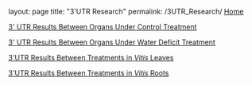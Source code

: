 layout: page
title: "3'UTR Research"
permalink: /3UTR_Research/
[Home](https://alexanderjhoward.github.io)

[3' UTR Results Between Organs Under Control Treatment](https://alexanderjhoward.github.io/Control_Organ_Comparison_3UTR_Results.html)

[3' UTR Results Between Organs Under Water Deficit Treatment](https://alexanderjhoward.github.io/WD_Organ_Comparison_3UTR_Results.html)

[3'UTR Results Between Treatments in *Vitis* Leaves](https://alexanderjhoward.github.io/Leaf_Treatment_Comparision_3UTR_Results.html)

[3'UTR Results Between Treatments in *Vitis* Roots](https://alexanderjhoward.github.io/Root_Treatment_Comparision_3UTR_Results.html)
